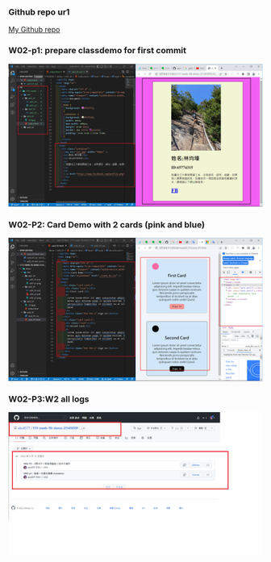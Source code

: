 ### Github repo ur1

[My Github repo](https://github.com/abc6577/1111-sweb-1N-demo-211410591/tree/main/demo/md/w02_91)

### W02-p1: prepare classdemo for first commit

![](w02-p1.png)

### W02-P2: Card Demo with 2 cards (pink and blue)

![](w02-p2.png)

### W02-P3:W2 all logs

![](w02-p3.png)
